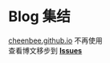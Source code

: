 # Blog 集结
[cheenbee.github.io](https://cheenbee.github.io/) 不再使用                   
查看博文移步到 **[Issues](https://github.com/cheenbee/cheenbee.github.io/issues)**
